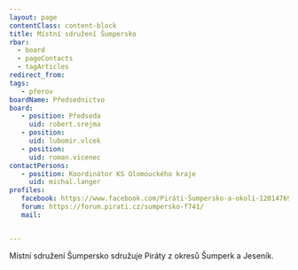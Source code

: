 ```yaml
---
layout: page
contentClass: content-block
title: Místní sdružení Šumpersko
rbar:
  - board
  - pageContacts
  - tagArticles
redirect_from:
tags:
   - přerov
boardName: Předsednictvo
board:
   - position: Předseda
     uid: robert.srejma
   - position: 
     uid: lubomir.vlcek
   - position: 
     uid: roman.vicenec
contactPersons:
   - position: Koordinátor KS Olomouckého kraje
     uid: michal.langer
profiles:
   facebook: https://www.facebook.com/Piráti-Šumpersko-a-okolí-1201476926617478/
   forum: https://forum.pirati.cz/sumpersko-f741/
   mail: 


---
```


Místní sdružení Šumpersko sdružuje Piráty z okresů Šumperk a Jeseník.